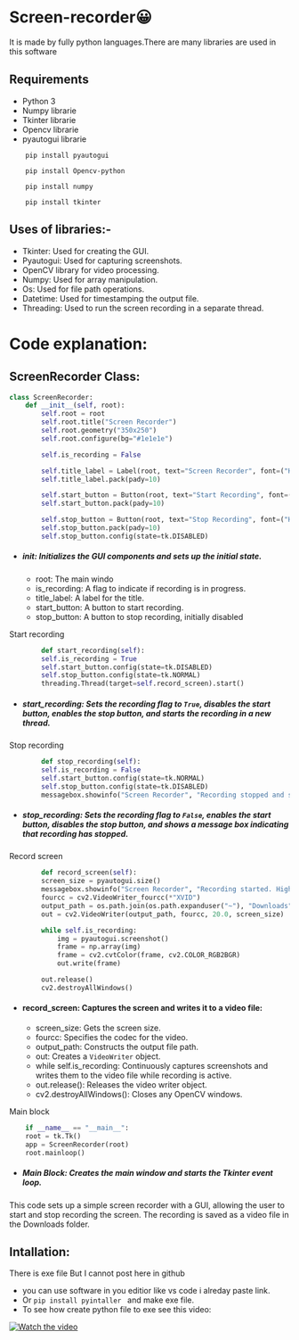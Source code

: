# Screen-recorder😀
It is made by fully python languages.There are many libraries are used in this software

## Requirements

- Python 3
- Numpy librarie
- Tkinter librarie
- Opencv librarie
- pyautogui librarie

```
    pip install pyautogui
```

```
    pip install Opencv-python
```

```
    pip install numpy
```

```
    pip install tkinter
```
## Uses of libraries:-
- Tkinter: Used for creating the GUI.
- Pyautogui: Used for capturing screenshots.
- OpenCV library for video processing.
- Numpy: Used for array manipulation.
- Os: Used for file path operations.
- Datetime: Used for timestamping the output file.
- Threading: Used to run the screen recording in a separate thread.
# Code explanation:
## ScreenRecorder Class:
``` python
class ScreenRecorder:
    def __init__(self, root):
        self.root = root
        self.root.title("Screen Recorder")
        self.root.geometry("350x250")
        self.root.configure(bg="#1e1e1e")

        self.is_recording = False

        self.title_label = Label(root, text="Screen Recorder", font=("Helvetica", 18, "bold"), bg="#1e1e1e", fg="#ffffff")
        self.title_label.pack(pady=10)

        self.start_button = Button(root, text="Start Recording", font=("Helvetica", 12), command=self.start_recording, bg="#4CAF50", fg="#ffffff", activebackground="#45a049", width=20, height=2)
        self.start_button.pack(pady=10)

        self.stop_button = Button(root, text="Stop Recording", font=("Helvetica", 12), command=self.stop_recording, bg="#f44336", fg="#ffffff", activebackground="#e41c1c", width=20, height=2)
        self.stop_button.pack(pady=10)
        self.stop_button.config(state=tk.DISABLED)
```

- ##### init: Initializes the GUI components and sets up the initial state.
    * root: The main windo
    * is_recording: A flag to indicate if recording is in progress.
    * title_label: A label for the title.
    * start_button: A button to start recording.
    * stop_button: A button to stop recording, initially disabled

Start recording

``` python
        def start_recording(self):
        self.is_recording = True
        self.start_button.config(state=tk.DISABLED)
        self.stop_button.config(state=tk.NORMAL)
        threading.Thread(target=self.record_screen).start()
```
- ##### start_recording: Sets the recording flag to ```True```, disables the start button, enables the stop button, and starts the recording in a new thread.
Stop recording

``` python
        def stop_recording(self):
        self.is_recording = False
        self.start_button.config(state=tk.NORMAL)
        self.stop_button.config(state=tk.DISABLED)
        messagebox.showinfo("Screen Recorder", "Recording stopped and saved in Downloads folder.")
```
- ##### stop_recording: Sets the recording flag to ```False```, enables the start button, disables the stop button, and shows a message box indicating that recording has stopped.
Record screen
``` python
        def record_screen(self):
        screen_size = pyautogui.size()
        messagebox.showinfo("Screen Recorder", "Recording started. High quality and high graphics settings applied.")
        fourcc = cv2.VideoWriter_fourcc(*"XVID")
        output_path = os.path.join(os.path.expanduser("~"), "Downloads", f"recording_{datetime.now().strftime('%Y%m%d_%H%M%S')}.avi")
        out = cv2.VideoWriter(output_path, fourcc, 20.0, screen_size)

        while self.is_recording:
            img = pyautogui.screenshot()
            frame = np.array(img)
            frame = cv2.cvtColor(frame, cv2.COLOR_RGB2BGR)
            out.write(frame)

        out.release()
        cv2.destroyAllWindows()
```
- #### record_screen: Captures the screen and writes it to a video file:
    * screen_size: Gets the screen size.
    *   fourcc: Specifies the codec for the video.
    *  output_path: Constructs the output file path.
    * out: Creates a ```VideoWriter``` object.
    * while self.is_recording: Continuously captures screenshots and writes them to the video file while recording is active.
    * out.release(): Releases the video writer object.
    * cv2.destroyAllWindows(): Closes any OpenCV windows.

Main block
``` python
    if __name__ == "__main__":
    root = tk.Tk()
    app = ScreenRecorder(root)
    root.mainloop()
```
- ##### Main Block: Creates the main window and starts the Tkinter event loop.

This code sets up a simple screen recorder with a GUI, allowing the user to start and stop recording the screen. The recording is saved as a video file in the Downloads folder.

## Intallation:

There is exe file But I cannot post here in github

- you can use software in you editior like vs code i alreday paste link.
- Or ````pip install pyintaller ```` and make exe file.
- To see how create python file to exe see this video: 


[![Watch the video](https://i.ytimg.com/vi/bEBMo52OCis/maxresdefault.jpg)](https://youtu.be/32sHvb4oigk)
